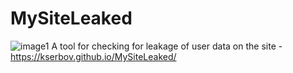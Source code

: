 # MySiteLeaked
![image1](https://github.com/Kserbov/MySiteLeaked/blob/main/images/image1.jpg)
A tool for checking for leakage of user data on the site - https://kserbov.github.io/MySiteLeaked/
